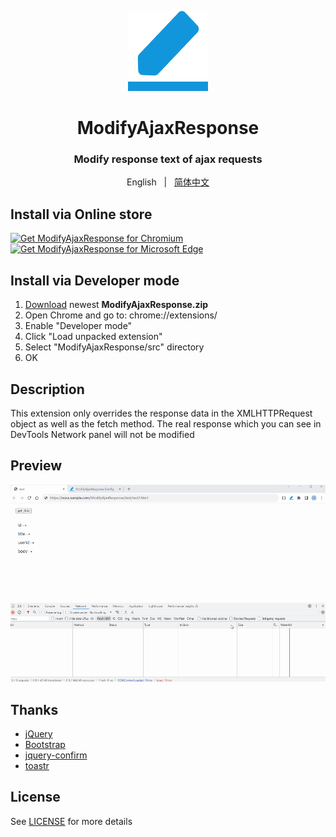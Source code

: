 <p align="center">
    <img src="./src/images/128.png" width="128">
</p>

<h1 align="center">ModifyAjaxResponse</h1>

<div align="center">

### Modify response text of ajax requests

English &nbsp;&nbsp;|&nbsp;&nbsp; [简体中文](README.zh-cn.md)
</div>

## Install via Online store
<a href="https://chrome.google.com/webstore/detail/modifyajaxresponse/odpiadnfijfeggnnodoaaphkkjkmpnia" target="_blank" ><img src="https://user-images.githubusercontent.com/64502893/231991498-8df6dd63-727c-41d0-916f-c90c15127de3.png" width="200" alt="Get ModifyAjaxResponse for Chromium"></a>&nbsp;&nbsp;&nbsp;&nbsp;
<a href="https://microsoftedge.microsoft.com/addons/detail/koeofaphicbgllfobkdbacgmcpnaifhn" target="_blank"><img src="https://user-images.githubusercontent.com/64502893/231991158-1b54f831-2fdc-43b6-bf9a-f894000e5aa8.png" width="160" alt="Get ModifyAjaxResponse for Microsoft Edge"></a>

## Install via Developer mode
1. [Download](https://github.com/oppoic/ModifyAjaxResponse/releases) newest **ModifyAjaxResponse.zip**
2. Open Chrome and go to: chrome://extensions/
3. Enable "Developer mode"
4. Click "Load unpacked extension"
5. Select "ModifyAjaxResponse/src" directory
6. OK

## Description
This extension only overrides the response data in the XMLHTTPRequest object as well as the fetch method. The real response which you can see in DevTools Network panel will not be modified

## Preview
![Preview](/show/ModifyAjaxResponse.gif)

## Thanks
* [jQuery](https://github.com/jquery/jquery)
* [Bootstrap](https://github.com/twbs/bootstrap)
* [jquery-confirm](https://github.com/craftpip/jquery-confirm)
* [toastr](https://github.com/CodeSeven/toastr)

## License
See [LICENSE](LICENSE) for more details